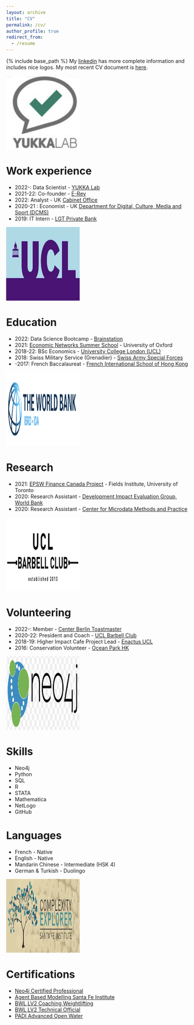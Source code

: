 ```yaml
---
layout: archive
title: "CV"
permalink: /cv/
author_profile: true
redirect_from:
  - /resume
---
```


{% include base_path %}
My [linkedin](https://www.linkedin.com/in/thomas-s-adler/) has more complete information and includes nice logos.
My most recent CV document is [here](https://drive.google.com/file/d/10MEcuWcu4l4gq1SlYllHleDyiLf2jG_l/view?usp=sharing).


<img src="/images/yukkalab.png" width="200" height="200" />


Work experience
======
* 2022-: Data Scientist - [YUKKA Lab](https://www.yukkalab.com/)
* 2021-22: Co-founder - [E-Rey](https://e-rey.bubbleapps.io/version-test/index_remake__)
* 2022: Analyst - UK [Cabinet Office](https://www.gov.uk/government/organisations/cabinet-office)
* 2020-21 : Economist - UK [Department for Digital, Culture, Media and Sport (DCMS)](https://www.gov.uk/government/organisations/department-for-digital-culture-media-sport)
* 2019: IT Intern - [LGT Private Bank](https://www.lgt.com/global-en)


<img src="/images/ucl.png" width="200" height="200" />


Education
======
* 2022: Data Science Bootcamp - [Brainstation](https://brainstation.io/)
* 2021: [Economic Networks Summer School](https://www.maths.ox.ac.uk/events/summer-schools/economic-networks) - University of Oxford
* 2018-22: BSc Economics - [University College London (UCL)](https://www.ucl.ac.uk/economics/)
* 2018: Swiss Military Service (Grenadier) - [Swiss Army Special Forces](https://www.vtg.admin.ch/fr/organisation/cdmt-op/cfs.html)
* -2017: French Baccalaureat - [French International School of Hong Kong](https://www.fis.edu.hk/?lang=fr)


<img src="/images/wb.png" width="200" height="200" />


Research
======
* 2021: [ EPSW Finance Canada Project](http://www.fields.utoronto.ca/activities/20-21/systemic-EPSW) - Fields Institute, University of Toronto
* 2020: Research Assistant - [Development Impact Evaluation Group, World Bank](https://www.worldbank.org/en/research/dime)
* 2020: Research Assistant - [Center for Microdata Methods and Practice](https://www.cemmap.ac.uk/about-us/)


<img src="/images/barbell.png" width="200" height="200" />


Volunteering
======
* 2022-: Member - [Center Berlin Toastmaster](https://centerberlin-toastmasters.de/)
* 2020-22: President and Coach - [UCL Barbell Club](https://studentsunionucl.org/clubs-societies/barbell-club)
* 2018-19: Higher Impact Cafe Project Lead - [Enactus UCL](https://enactus.org/)
* 2016: Conservation Volunteer - [Ocean Park HK](https://www.opcf.org.hk/en/)


<img src="/images/neo4j.png" width="200" height="200" />


Skills
======
* Neo4j
* Python
* SQL
* R
* STATA
* Mathematica
* NetLogo
* GitHub

Languages
======
* French - Native
* English - Native
* Mandarin Chinese - Intermediate (HSK 4)
* German & Turkish - Duolingo


<img src="/images/ce.png" width="200" height="200" />


Certifications
======
* [Neo4j Certified Professional](https://graphacademy.neo4j.com/courses/neo4j-certification/)
* [Agent Based Modelling Santa Fe Institute](https://abm.complexityexplorer.org/courses/146-introduction-to-agent-based-modeling-summer-2022)
* [BWL LV2 Coaching Weightlifting](https://britishweightlifting.org/courses-and-learning/become-a-coach)
* [BWL LV2 Technical Official](https://britishweightlifting.org/technical-officials/)
* [PADI Advanced Open Water](https://www.padi.com/courses/advanced-open-water)



